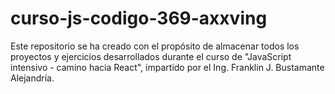 # curso-js-codigo-369-axxving
Este repositorio se ha creado con el propósito de almacenar todos los proyectos y ejercicios desarrollados durante el curso de "JavaScript intensivo - camino hacia React", impartido por el Ing. Franklin J. Bustamante Alejandría.
